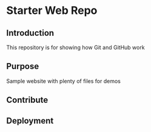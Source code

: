 # Starter Web Repo

## Introduction 

This repository is for showing how Git and GitHub work

## Purpose

Sample website with plenty of files for demos

## Contribute

## Deployment